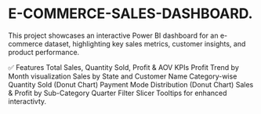 # E-COMMERCE-SALES-DASHBOARD.
This project showcases an interactive Power BI dashboard for an e-commerce dataset, highlighting key sales metrics, customer insights, and product performance.

✅ Features
Total Sales, Quantity Sold, Profit & AOV KPIs
Profit Trend by Month visualization
Sales by State and Customer Name
Category-wise Quantity Sold (Donut Chart)
Payment Mode Distribution (Donut Chart)
Sales & Profit by Sub-Category
Quarter Filter Slicer
Tooltips for enhanced interactivty.
